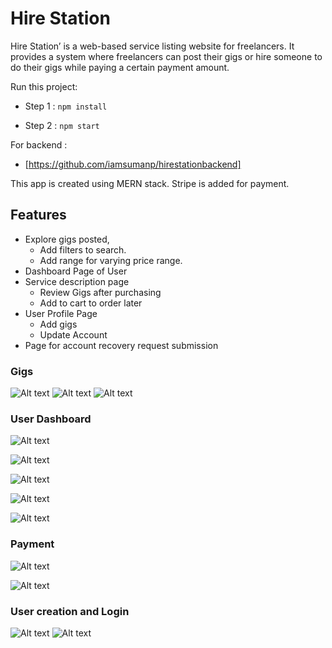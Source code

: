 # Hire Station

Hire Station’ is a web-based service listing website for freelancers. It provides a system where freelancers can post their gigs or hire someone to do their gigs while paying a certain payment amount.

Run this project:

- Step 1 : `npm install`

- Step 2 : `npm start`

For backend :

- [https://github.com/iamsumanp/hirestationbackend]

This app is created using MERN stack. Stripe is added for payment.

## Features

- Explore gigs posted,
  - Add filters to search.
  - Add range for varying price range.
- Dashboard Page of User
- Service description page
  - Review Gigs after purchasing
  - Add to cart to order later
- User Profile Page
  - Add gigs
  - Update Account
- Page for account recovery request submission

### Gigs

![Alt text](https://res.cloudinary.com/hire-station/image/upload/v1699806786/readme%20md/Screenshot_from_2023-11-12_22-17-43_rosknm.png)
![Alt text](https://res.cloudinary.com/hire-station/image/upload/v1699807218/readme%20md/Screenshot_from_2023-11-12_22-22-13_nzuifw.png)
![Alt text](https://res.cloudinary.com/hire-station/image/upload/v1699807289/readme%20md/Screenshot_from_2023-11-12_22-26-19_untqu7.png)

### User Dashboard

![Alt text](https://res.cloudinary.com/hire-station/image/upload/v1699807219/readme%20md/Screenshot_from_2023-11-12_22-22-44_sgxgug.png)

![Alt text](https://res.cloudinary.com/hire-station/image/upload/v1699807219/readme%20md/Screenshot_from_2023-11-12_22-23-33_vb1nzd.png)

![Alt text](https://res.cloudinary.com/hire-station/image/upload/v1699807220/readme%20md/Screenshot_from_2023-11-12_22-23-23_kyckqy.png)

![Alt text](https://res.cloudinary.com/hire-station/image/upload/v1699807220/readme%20md/Screenshot_from_2023-11-12_22-23-06_fularu.png)

![Alt text](https://res.cloudinary.com/hire-station/image/upload/v1699807219/readme%20md/Screenshot_from_2023-11-12_22-22-49_ifk1ef.png)

### Payment

![Alt text](https://res.cloudinary.com/hire-station/image/upload/v1699807220/readme%20md/Screenshot_from_2023-11-12_22-24-22_k6nxhu.png)

![Alt text](https://res.cloudinary.com/hire-station/image/upload/v1699807823/readme%20md/Screenshot_from_2023-11-12_22-35-06_qgavix.png)

### User creation and Login

![Alt text](https://res.cloudinary.com/hire-station/image/upload/v1699807934/readme%20md/Screenshot_from_2023-11-12_22-36-21_euyppv.png)
![Alt text](https://res.cloudinary.com/hire-station/image/upload/v1699807935/readme%20md/Screenshot_from_2023-11-12_22-36-30_nyr7kj.png)
